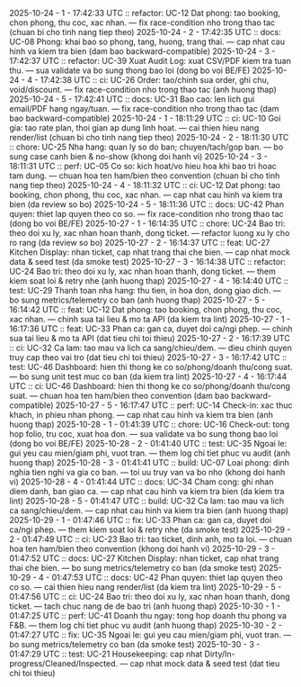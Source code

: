 2025-10-24 - 1 - 17:42:33 UTC :: refactor: UC-12 Dat phong: tao booking, chon phong, thu coc, xac nhan. — fix race-condition nho trong thao tac (chuan bi cho tinh nang tiep theo)
2025-10-24 - 2 - 17:42:35 UTC :: docs: UC-08 Phong: khai bao so phong, tang, huong, trang thai. — cap nhat cau hinh va kiem tra bien (dam bao backward-compatible)
2025-10-24 - 3 - 17:42:37 UTC :: refactor: UC-39 Xuat Audit Log: xuat CSV/PDF kiem tra tuan thu. — sua validate va bo sung thong bao loi (dong bo voi BE/FE)
2025-10-24 - 4 - 17:42:38 UTC :: ci: UC-26 Order: tao/chinh sua order, ghi chu, void/discount. — fix race-condition nho trong thao tac (anh huong thap)
2025-10-24 - 5 - 17:42:41 UTC :: docs: UC-31 Bao cao: len lich gui email/PDF hang ngay/tuan. — fix race-condition nho trong thao tac (dam bao backward-compatible)
2025-10-24 - 1 - 18:11:29 UTC :: ci: UC-10 Goi gia: tao rate plan, thoi gian ap dung linh hoat. — cai thien hieu nang render/list (chuan bi cho tinh nang tiep theo)
2025-10-24 - 2 - 18:11:30 UTC :: chore: UC-25 Nha hang: quan ly so do ban; chuyen/tach/gop ban. — bo sung case canh bien & no-show (khong doi hanh vi)
2025-10-24 - 3 - 18:11:31 UTC :: perf: UC-05 Co so: kich hoat/vo hieu hoa khi bao tri hoac tam dung. — chuan hoa ten ham/bien theo convention (chuan bi cho tinh nang tiep theo)
2025-10-24 - 4 - 18:11:32 UTC :: ci: UC-12 Dat phong: tao booking, chon phong, thu coc, xac nhan. — cap nhat cau hinh va kiem tra bien (da review so bo)
2025-10-24 - 5 - 18:11:36 UTC :: docs: UC-42 Phan quyen: thiet lap quyen theo co so. — fix race-condition nho trong thao tac (dong bo voi BE/FE)
2025-10-27 - 1 - 16:14:35 UTC :: chore: UC-24 Bao tri: theo doi xu ly, xac nhan hoan thanh, dong ticket. — refactor luong xu ly cho ro rang (da review so bo)
2025-10-27 - 2 - 16:14:37 UTC :: feat: UC-27 Kitchen Display: nhan ticket, cap nhat trang thai che bien. — cap nhat mock data & seed test (da smoke test)
2025-10-27 - 3 - 16:14:38 UTC :: refactor: UC-24 Bao tri: theo doi xu ly, xac nhan hoan thanh, dong ticket. — them kiem soat loi & retry nhe (anh huong thap)
2025-10-27 - 4 - 16:14:40 UTC :: test: UC-29 Thanh toan nha hang: thu tien, in hoa don, dong giao dich. — bo sung metrics/telemetry co ban (anh huong thap)
2025-10-27 - 5 - 16:14:42 UTC :: feat: UC-12 Dat phong: tao booking, chon phong, thu coc, xac nhan. — chinh sua tai lieu & mo ta API (da kiem tra lint)
2025-10-27 - 1 - 16:17:36 UTC :: feat: UC-33 Phan ca: gan ca, duyet doi ca/ngi phep. — chinh sua tai lieu & mo ta API (dat tieu chi toi thieu)
2025-10-27 - 2 - 16:17:39 UTC :: ci: UC-32 Ca lam: tao mau va lich ca sang/chieu/dem. — dieu chinh quyen truy cap theo vai tro (dat tieu chi toi thieu)
2025-10-27 - 3 - 16:17:42 UTC :: test: UC-46 Dashboard: hien thi thong ke co so/phong/doanh thu/cong suat. — bo sung unit test muc co ban (da kiem tra lint)
2025-10-27 - 4 - 16:17:44 UTC :: ci: UC-46 Dashboard: hien thi thong ke co so/phong/doanh thu/cong suat. — chuan hoa ten ham/bien theo convention (dam bao backward-compatible)
2025-10-27 - 5 - 16:17:47 UTC :: perf: UC-14 Check-in: xac thuc khach, in phieu nhan phong. — cap nhat cau hinh va kiem tra bien (anh huong thap)
2025-10-28 - 1 - 01:41:39 UTC :: chore: UC-16 Check-out: tong hop folio, tru coc, xuat hoa don. — sua validate va bo sung thong bao loi (dong bo voi BE/FE)
2025-10-28 - 2 - 01:41:40 UTC :: test: UC-35 Ngoai le: gui yeu cau mien/giam phi, vuot tran. — them log chi tiet phuc vu audit (anh huong thap)
2025-10-28 - 3 - 01:41:41 UTC :: build: UC-07 Loai phong: dinh nghia tien nghi va gia co ban. — toi uu truy van va bo nho (khong doi hanh vi)
2025-10-28 - 4 - 01:41:44 UTC :: docs: UC-34 Cham cong: ghi nhan diem danh, ban giao ca. — cap nhat cau hinh va kiem tra bien (da kiem tra lint)
2025-10-28 - 5 - 01:41:47 UTC :: build: UC-32 Ca lam: tao mau va lich ca sang/chieu/dem. — cap nhat cau hinh va kiem tra bien (anh huong thap)
2025-10-29 - 1 - 01:47:46 UTC :: fix: UC-33 Phan ca: gan ca, duyet doi ca/ngi phep. — them kiem soat loi & retry nhe (da smoke test)
2025-10-29 - 2 - 01:47:49 UTC :: ci: UC-23 Bao tri: tao ticket, dinh anh, mo ta loi. — chuan hoa ten ham/bien theo convention (khong doi hanh vi)
2025-10-29 - 3 - 01:47:52 UTC :: docs: UC-27 Kitchen Display: nhan ticket, cap nhat trang thai che bien. — bo sung metrics/telemetry co ban (da smoke test)
2025-10-29 - 4 - 01:47:53 UTC :: docs: UC-42 Phan quyen: thiet lap quyen theo co so. — cai thien hieu nang render/list (da kiem tra lint)
2025-10-29 - 5 - 01:47:56 UTC :: ci: UC-24 Bao tri: theo doi xu ly, xac nhan hoan thanh, dong ticket. — tach chuc nang de de bao tri (anh huong thap)
2025-10-30 - 1 - 01:47:25 UTC :: perf: UC-41 Doanh thu ngay: tong hop doanh thu phong va F&B. — them log chi tiet phuc vu audit (anh huong thap)
2025-10-30 - 2 - 01:47:27 UTC :: fix: UC-35 Ngoai le: gui yeu cau mien/giam phi, vuot tran. — bo sung metrics/telemetry co ban (da smoke test)
2025-10-30 - 3 - 01:47:29 UTC :: test: UC-21 Housekeeping: cap nhat Dirty/In-progress/Cleaned/Inspected. — cap nhat mock data & seed test (dat tieu chi toi thieu)

